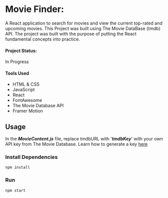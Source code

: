 # Movie Finder:

A React application to search for movies and view the current top-rated and upcoming movies. This Project was built using The Movie DataBase (tmdb) API. The project was built with the purpose of putting the React fundamental concepts into practice.

#### Project Status:

In Progress

#### Tools Used

- HTML & CSS
- JavaScript
- React
- FontAwesome
- The Movie Database API
- Framer Motion

## Usage

In the **_MovieContent.js_** file, replace tmdbURL with '**_tmdbKey_**' with your own API key from The Movie Database. Learn how to generate a key [here](https://developers.themoviedb.org/3/getting-started/authentication)

### Install Dependencies

```
npm install
```

### Run

```
npm start
```

